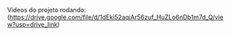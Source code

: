 Videos do projeto rodando: (https://drive.google.com/file/d/1dEki52aqjAr56zuf_HuZLo6nDb1m7d_Q/view?usp=drive_link)
